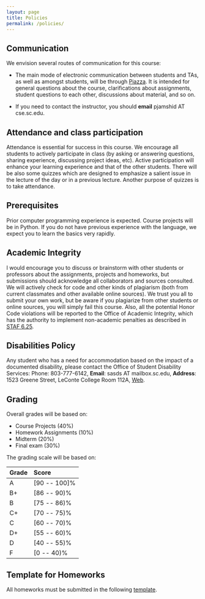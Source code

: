 ```yaml
---
layout: page
title: Policies
permalink: /policies/
---
```



## Communication
We envision several routes of communication for this course:

* The main mode of electronic communication between students and TAs, as well as amongst students, will be through [Piazza](https://piazza.com/class/jq2sj4ik7wb2ja). It is intended for general questions about the course, clarifications about assignments, student questions to each other, discussions about material, and so on. 

* If you need to contact the instructor, you should **email** pjamshid AT cse.sc.edu. 

## Attendance and class participation
Attendance is essential for success in this course. We encourage all students to actively participate in class (by asking or answering questions, sharing experience, discussing project ideas, etc). Active participation will enhance your learning experience and that of the other students. There will be also some quizzes which are designed to emphasize a salient issue in the lecture of the day or in a previous lecture. Another purpose of quizzes is to take attendance. 

## Prerequisites

Prior computer programming experience is expected. Course projects will be in Python. If you do not have previous experience with the language, we expect you to learn the basics very rapidly. 


## Academic Integrity

I would encourage you to discuss or brainstorm with other students or professors about the assignments, projects and homeworks, but submissions should acknowledge all collaborators and sources consulted. We will actively check for code and other kinds of plagiarism (both from current classmates and other available online sources). We trust you all to submit your own work,
but be aware if you plagiarize from other students or online sources, you will simply fail this course. Also, all the potential Honor Code violations will be reported to the Office of Academic Integrity, which has the authority to implement non-academic penalties as described in [STAF 6.25](http://www.sc.edu/policies/ppm/staf625.pdf).


## Disabilities Policy

Any student who has a need for accommodation based on the impact of
a documented disability, please contact the Office of Student Disability Services: Phone: 803-777-6142, **Email**: sasds AT mailbox.sc.edu, **Address**: 1523 Greene Street, LeConte College Room 112A, [Web](https://www.sc.edu/about/offices_and_divisions/student_disability_resource_center/index.php).


## Grading

Overall grades will be based on:
* Course Projects (40%)
* Homework Assignments (10%)
* Midterm (20%)
* Final exam (30%)

The grading scale will be based on:

| Grade        	| Score         | 
| ------------- |:-------------| 
| A     | [90 -- 100]%  	| 
| B+    | [86 -- 90)%       | 
| B 	| [75 -- 86)%       | 
| C+ 	| [70 -- 75)%       | 
| C 	| [60 -- 70)%       | 
| D+ 	| [55 -- 60)%       | 
| D 	| [40 -- 55)%       | 
| F 	| [0 -- 40)%        | 


## Template for Homeworks

All homeworks must be submitted in the following [template](https://github.com/pooyanjamshidi/csce580/blob/master/resources/homework-template.zip).